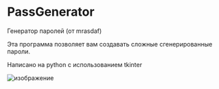 # PassGenerator
Генератор паролей (от mrasdaf)

Эта программа позволяет вам создавать сложные сгенерированные пароли.

Написано на python с использованием tkinter

![изображение](https://user-images.githubusercontent.com/104437646/165305106-f3b401e7-9150-4027-914e-282743311a96.png)
